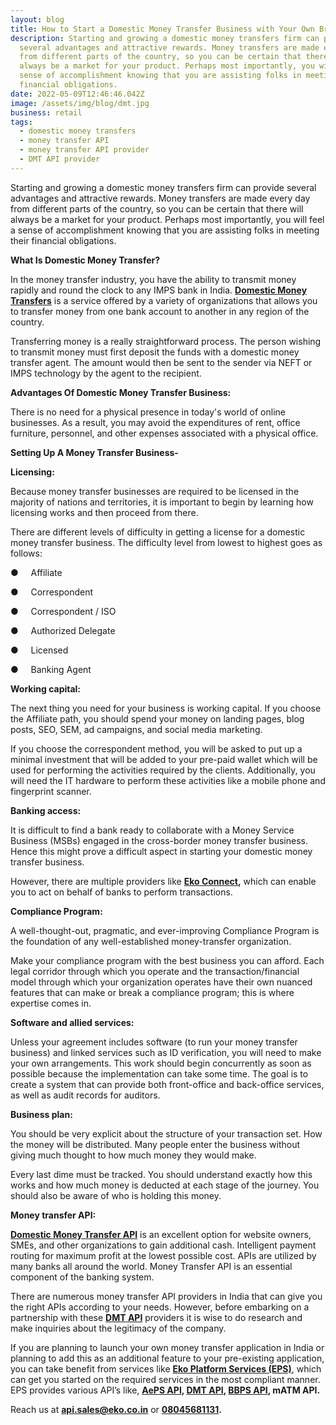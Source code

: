 ```yaml
---
layout: blog
title: How to Start a Domestic Money Transfer Business with Your Own Brand?
description: Starting and growing a domestic money transfers firm can provide
  several advantages and attractive rewards. Money transfers are made every day
  from different parts of the country, so you can be certain that there will
  always be a market for your product. Perhaps most importantly, you will feel a
  sense of accomplishment knowing that you are assisting folks in meeting their
  financial obligations.
date: 2022-05-09T12:46:46.042Z
image: /assets/img/blog/dmt.jpg
business: retail
tags:
  - domestic money transfers
  - money transfer API
  - money transfer API provider
  - DMT API provider
---
```

Starting and growing a domestic money transfers firm can provide several advantages and attractive rewards. Money transfers are made every day from different parts of the country, so you can be certain that there will always be a market for your product. Perhaps most importantly, you will feel a sense of accomplishment knowing that you are assisting folks in meeting their financial obligations.

**What Is Domestic Money Transfer?**

In the money transfer industry, you have the ability to transmit money rapidly and round the clock to any IMPS bank in India. **[Domestic Money Transfers](https://eko.in/developers/eps/domestic-money-transfer-api)** is a service offered by a variety of organizations that allows you to transfer money from one bank account to another in any region of the country.

Transferring money is a really straightforward process. The person wishing to transmit money must first deposit the funds with a domestic money transfer agent. The amount would then be sent to the sender via NEFT or IMPS technology by the agent to the recipient.



**Advantages Of Domestic Money Transfer Business:**

There is no need for a physical presence in today's world of online businesses. As a result, you may avoid the expenditures of rent, office furniture, personnel, and other expenses associated with a physical office.



**Setting Up A Money Transfer Business-**

**Licensing:**

Because money transfer businesses are required to be licensed in the majority of nations and territories, it is important to begin by learning how licensing works and then proceed from there.

There are different levels of difficulty in getting a license for a domestic money transfer business. The difficulty level from lowest to highest goes as follows:

●     Affiliate

●     Correspondent

●     Correspondent / ISO

●     Authorized Delegate

●     Licensed

●     Banking Agent



**Working capital:**

The next thing you need for your business is working capital. If you choose the Affiliate path, you should spend your money on landing pages, blog posts, SEO, SEM, ad campaigns, and social media marketing.

If you choose the correspondent method, you will be asked to put up a minimal investment that will be added to your pre-paid wallet which will be used for performing the activities required by the clients. Additionally, you will need the IT hardware to perform these activities like a mobile phone and fingerprint scanner.



**Banking access:**

It is difficult to find a bank ready to collaborate with a Money Service Business (MSBs) engaged in the cross-border money transfer business. Hence this might prove a difficult aspect in starting your domestic money transfer business.

However, there are multiple providers like **[Eko Connect](https://play.google.com/store/apps/details?id=in.eko.connect),** which can enable you to act on behalf of banks to perform transactions.



**Compliance Program:**

A well-thought-out, pragmatic, and ever-improving Compliance Program is the foundation of any well-established money-transfer organization. 

Make your compliance program with the best business you can afford. Each legal corridor through which you operate and the transaction/financial model through which your organization operates have their own nuanced features that can make or break a compliance program; this is where expertise comes in.



**Software and allied services:**

Unless your agreement includes software (to run your money transfer business) and linked services such as ID verification, you will need to make your own arrangements. This work should begin concurrently as soon as possible because the implementation can take some time. The goal is to create a system that can provide both front-office and back-office services, as well as audit records for auditors.



**Business plan:**

You should be very explicit about the structure of your transaction set. How the money will be distributed. Many people enter the business without giving much thought to how much money they would make.

Every last dime must be tracked. You should understand exactly how this works and how much money is deducted at each stage of the journey. You should also be aware of who is holding this money.



**Money transfer API:**

**[Domestic Money Transfer API](https://eko.in/developers/eps/domestic-money-transfer-api)** is an excellent option for website owners, SMEs, and other organizations to gain additional cash. Intelligent payment routing for maximum profit at the lowest possible cost. APIs are utilized by many banks all around the world. Money Transfer API is an essential component of the banking system.

There are numerous money transfer API providers in India that can give you the right APIs according to your needs. However, before embarking on a partnership with these **[DMT API](https://eko.in/developers/eps/domestic-money-transfer-api)** providers it is wise to do research and make inquiries about the legitimacy of the company.

If you are planning to launch your own money transfer application in India or planning to add this as an additional feature to your pre-existing application, you can take benefit from services like **[Eko Platform Services (EPS)](https://eko.in/developers/eps)**, which can get you started on the required services in the most compliant manner. EPS provides various API’s like, **[AePS API](https://eko.in/developers/eps/aeps-cashout-sdk), [DMT API](https://eko.in/developers/eps/domestic-money-transfer-api), [BBPS API](https://media.eko.in/bbps-electricity-and-water-bill-payment/), mATM API.**



Reach us at **[api.sales@eko.co.in](mailto:api.sales@eko.co.in)** or **[08045681131](tel:08045681131).**